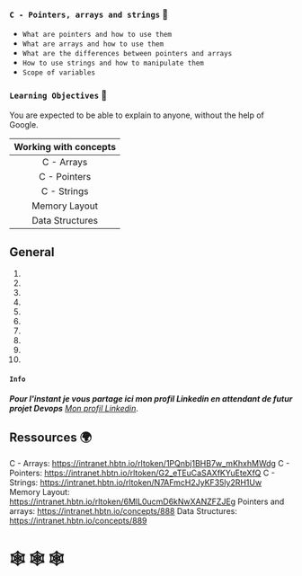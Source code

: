 ### ` C - Pointers, arrays and strings ` :dart:

* `What are pointers and how to use them`
* `What are arrays and how to use them`
* `What are the differences between pointers and arrays`
* `How to use strings and how to manipulate them`
* `Scope of variables`


### `Learning Objectives` :floppy_disk:

You are expected to be able to explain to anyone, without the help of Google.

| Working with concepts |
|:--------------------: |
| C - Arrays            |
| C - Pointers          |
| C - Strings           |
| Memory Layout         |
| Data Structures       |

## General

1. 
2. 
3. 
4. 
5. 
6. 
7. 
8. 
9. 
10. 



#### `Info`

__*Pour l'instant je vous partage ici mon profil Linkedin en attendant de futur projet Devops*__
[*Mon profil Linkedin*](https://www.linkedin.com/feed/).

## Ressources  :earth_africa:
C - Arrays: https://intranet.hbtn.io/rltoken/1PQnbj1BHB7w_mKhxhMWdg
C - Pointers: https://intranet.hbtn.io/rltoken/G2_eTEuCaSAXfKYuEteXfQ
C - Strings: https://intranet.hbtn.io/rltoken/N7AFmcH2JyKF35ly2RH1Uw
Memory Layout: https://intranet.hbtn.io/rltoken/6MlL0ucmD6kNwXANZFZJEg
Pointers and arrays: https://intranet.hbtn.io/concepts/888
Data Structures: https://intranet.hbtn.io/concepts/889


#    :spider_web: :spider_web: :spider_web:

